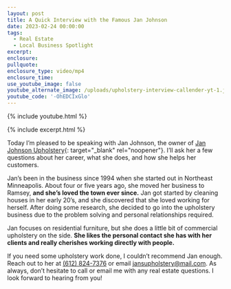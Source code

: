 ```yaml
---
layout: post
title: A Quick Interview with the Famous Jan Johnson
date: 2023-02-24 00:00:00
tags:
  - Real Estate
  - Local Business Spotlight
excerpt:
enclosure:
pullquote:
enclosure_type: video/mp4
enclosure_time:
use_youtube_image: false
youtube_alternate_image: /uploads/upholstery-interview-callender-yt-1.jpg
youtube_code: '-OhEDCIxGlo'
---
```

{% include youtube.html %}

{% include excerpt.html %}

Today I’m pleased to be speaking with Jan Johnson, the owner of [Jan Johnson Upholstery](https://www.jansupholstery.com/index.html){: target="_blank" rel="noopener"}. I’ll ask her a few questions about her career, what she does, and how she helps her customers.&nbsp;

Jan’s been in the business since 1994 when she started out in Northeast Minneapolis. About four or five years ago, she moved her business to Ramsey, **and she’s loved the town ever since.** Jan got started by cleaning houses in her early 20’s, and she discovered that she loved working for herself. After doing some research, she decided to go into the upholstery business due to the problem solving and personal relationships required.&nbsp;

Jan focuses on residential furniture, but she does a little bit of commercial upholstery on the side. **She likes the personal contact she has with her clients and really cherishes working directly with people.&nbsp;**

If you need some upholstery work done, I couldn’t recommend Jan enough. Reach out to her at [(612) 824-7376](tel:612-824-7376) or email [jansupholstery@mail.com](mailto:jansupholstery@mail.com). As always, don’t hesitate to call or email me with any real estate questions. I look forward to hearing from you!